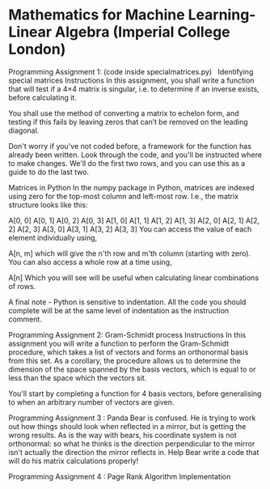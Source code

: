 # Mathematics for Machine Learning-Linear Algebra (Imperial College London)
Programming Assignment 1:  (code inside specialmatrices.py)
      Identifying special matrices
Instructions
In this assignment, you shall write a function that will test if a 4×4 matrix is singular, i.e. to determine if an inverse exists, before calculating it.

You shall use the method of converting a matrix to echelon form, and testing if this fails by leaving zeros that can’t be removed on the leading diagonal.

Don't worry if you've not coded before, a framework for the function has already been written. Look through the code, and you'll be instructed where to make changes. We'll do the first two rows, and you can use this as a guide to do the last two.

Matrices in Python
In the numpy package in Python, matrices are indexed using zero for the top-most column and left-most row. I.e., the matrix structure looks like this:

A[0, 0]  A[0, 1]  A[0, 2]  A[0, 3]
A[1, 0]  A[1, 1]  A[1, 2]  A[1, 3]
A[2, 0]  A[2, 1]  A[2, 2]  A[2, 3]
A[3, 0]  A[3, 1]  A[3, 2]  A[3, 3]
You can access the value of each element individually using,

A[n, m]
which will give the n'th row and m'th column (starting with zero). You can also access a whole row at a time using,

A[n]
Which you will see will be useful when calculating linear combinations of rows.

A final note - Python is sensitive to indentation. All the code you should complete will be at the same level of indentation as the instruction comment.

Programming Assignment 2: 
Gram-Schmidt process
Instructions
In this assignment you will write a function to perform the Gram-Schmidt procedure, which takes a list of vectors and forms an orthonormal basis from this set. As a corollary, the procedure allows us to determine the dimension of the space spanned by the basis vectors, which is equal to or less than the space which the vectors sit.

You'll start by completing a function for 4 basis vectors, before generalising to when an arbitrary number of vectors are given.

Programming Assignment 3 :
Panda Bear is confused. He is trying to work out how things should look when reflected in a mirror, but is getting the wrong results. As is the way with bears, his coordinate system is not orthonormal: so what he thinks is the direction perpendicular to the mirror isn't actually the direction the mirror reflects in. Help Bear write a code that will do his matrix calculations properly!

Programming Assignment 4 : Page Rank Algorithm Implementation
